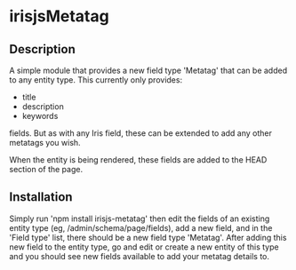 # irisjsMetatag

## Description
A simple module that provides a new field type 'Metatag' that can be added to any entity type. This currently only provides:
* title
* description
* keywords

fields. But as with any Iris field, these can be extended to add any other metatags you wish.

When the entity is being rendered, these fields are added to the HEAD section of the page.

## Installation
Simply run 'npm install irisjs-metatag' then edit the fields of an existing entity type (eg, /admin/schema/page/fields), add a new field, and in the 'Field type' list, there should be a new field type 'Metatag'.
After adding this new field to the entity type, go and edit or create a new entity of this type and you should see new fields available to add your metatag details to.
